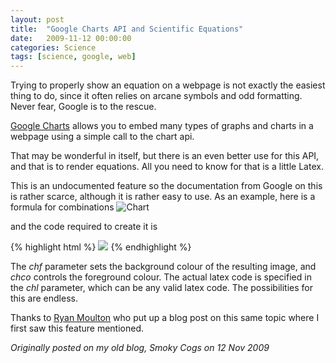 ```yaml
---
layout: post
title:  "Google Charts API and Scientific Equations"
date:   2009-11-12 00:00:00
categories: Science
tags: [science, google, web]
---
```


Trying to properly show an equation on a webpage is not exactly the easiest thing to do, since it often relies on arcane symbols and odd formatting. Never fear, Google is to the rescue.

[Google Charts](http://code.google.com/apis/chart/) allows you to embed many types of graphs and charts in a webpage using a simple call to the chart api.

That may be wonderful in itself, but there is an even better use for this API, and that is to render equations. All you need to know for that is a little Latex.

This is an undocumented feature so the documentation from Google on this is rather scarce, although it is rather easy to use. As an example, here is a formula for combinations
![Chart](http://chart.apis.google.com/chart?cht=tx&amp;&amp;chf=bg,s,FFFFFF00&amp;chco=000000&amp;chl=%5C[%5Cleft(%5C!%5C!%5C!%5Cbegin{array}{c}n%20%5C%5Cr%5Cend{array}%5C!%5C!%5C!%5Cright)%20=%20{n}C_r%20=%20%5Cfrac{n!}{r!(n-r)!}%5C])

and the code required to create it is

{% highlight html %}
<img src="http://chart.apis.google.com/chart?cht=tx&chf=bg,s,FFFFFF00&chco=000000&chl=\[\left(\!\!\!\begin{array}{c}n\\r\end{array}\!\!\!\right) = {n}C_r = \frac{n!}{r!(n-r)!}\]">
{% endhighlight %}

The _chf_ parameter sets the background colour of the resulting image, and _chco_ controls the foreground colour. The actual latex code is specified in the _chl_ parameter, which can be any valid latex code. The possibilities for this are endless.

Thanks to [Ryan Moulton](http://moultano.blogspot.com/2009/11/google-can-generate-your-equations-for.html) who put up a blog post on this same topic where I first saw this feature mentioned.

_Originally posted on my old blog, Smoky Cogs on 12 Nov 2009_